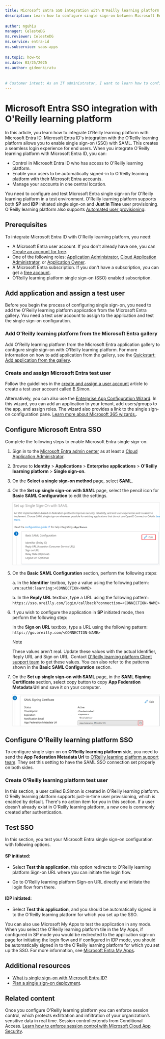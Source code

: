 ```yaml
---
title: Microsoft Entra SSO integration with O'Reilly learning platform
description: Learn how to configure single sign-on between Microsoft Entra ID and O'Reilly learning platform.

author: nguhiu
manager: CelesteDG
ms.reviewer: CelesteDG
ms.service: entra-id
ms.subservice: saas-apps

ms.topic: how-to
ms.date: 03/25/2025
ms.author: gideonkiratu


# Customer intent: As an IT administrator, I want to learn how to configure single sign-on between Microsoft Entra ID and O'Reilly learning platform so that I can control who has access to O'Reilly learning platform, enable automatic sign-in with Microsoft Entra accounts, and manage my accounts in one central location.
---
```


# Microsoft Entra SSO integration with O'Reilly learning platform

In this article, you learn how to integrate O'Reilly learning platform with Microsoft Entra ID. Microsoft Entra ID's integration with the O’Reilly learning platform allows you to enable single sign-on (SSO) with SAML. This creates a seamless login experience for end users. When you integrate O'Reilly learning platform with Microsoft Entra ID, you can:

* Control in Microsoft Entra ID who has access to O'Reilly learning platform.
* Enable your users to be automatically signed-in to O'Reilly learning platform with their Microsoft Entra accounts.
* Manage your accounts in one central location.

You need to configure and test Microsoft Entra single sign-on for O'Reilly learning platform in a test environment. O'Reilly learning platform supports both **SP** and **IDP** initiated single sign-on and **Just In Time** user provisioning. O'Reilly learning platform also supports [Automated user provisioning](oreilly-learning-platform-provisioning-tutorial.md).


## Prerequisites

To integrate Microsoft Entra ID with O'Reilly learning platform, you need:

* A Microsoft Entra user account. If you don't already have one, you can [Create an account for free](https://azure.microsoft.com/free/?WT.mc_id=A261C142F).
* One of the following roles: [Application Administrator](/entra/identity/role-based-access-control/permissions-reference#application-administrator), [Cloud Application Administrator](/entra/identity/role-based-access-control/permissions-reference#cloud-application-administrator), or [Application Owner](/entra/fundamentals/users-default-permissions#owned-enterprise-applications).
* A Microsoft Entra subscription. If you don't have a subscription, you can get a [free account](https://azure.microsoft.com/free/).
* O'Reilly learning platform single sign-on (SSO) enabled subscription.

## Add application and assign a test user

Before you begin the process of configuring single sign-on, you need to add the O'Reilly learning platform application from the Microsoft Entra gallery. You need a test user account to assign to the application and test the single sign-on configuration.

<a name='add-oreilly-learning-platform-from-the-azure-ad-gallery'></a>

### Add O'Reilly learning platform from the Microsoft Entra gallery

Add O'Reilly learning platform from the Microsoft Entra application gallery to configure single sign-on with O'Reilly learning platform. For more information on how to add application from the gallery, see the [Quickstart: Add application from the gallery](~/identity/enterprise-apps/add-application-portal.md).

<a name='create-and-assign-azure-ad-test-user'></a>

### Create and assign Microsoft Entra test user

Follow the guidelines in the [create and assign a user account](~/identity/enterprise-apps/add-application-portal-assign-users.md) article to create a test user account called B.Simon.

Alternatively, you can also use the [Enterprise App Configuration Wizard](https://portal.office.com/AdminPortal/home?Q=Docs#/azureadappintegration). In this wizard, you can add an application to your tenant, add users/groups to the app, and assign roles. The wizard also provides a link to the single sign-on configuration pane. [Learn more about Microsoft 365 wizards.](/microsoft-365/admin/misc/azure-ad-setup-guides). 

<a name='configure-azure-ad-sso'></a>

## Configure Microsoft Entra SSO

Complete the following steps to enable Microsoft Entra single sign-on.

1. Sign in to the [Microsoft Entra admin center](https://entra.microsoft.com) as at least a [Cloud Application Administrator](~/identity/role-based-access-control/permissions-reference.md#cloud-application-administrator).
1. Browse to **Identity** > **Applications** > **Enterprise applications** > **O'Reilly learning platform** > **Single sign-on**.
1. On the **Select a single sign-on method** page, select **SAML**.
1. On the **Set up single sign-on with SAML** page, select the pencil icon for **Basic SAML Configuration** to edit the settings.

   ![Screenshot shows how to edit Basic SAML Configuration.](common/edit-urls.png "Basic Configuration")

1. On the **Basic SAML Configuration** section, perform the following steps:

    a. In the **Identifier** textbox, type a value using the following pattern:
    `urn:auth0:learning:<CONNECTION-NAME>`

    b. In the **Reply URL** textbox, type a URL using the following pattern:
    `https://sso.oreilly.com/login/callback?connection=<CONNECTION-NAME>`

1. If you wish to configure the application in **SP** initiated mode, then perform the following step:

    In the **Sign on URL** textbox, type a URL using the following pattern:
    `https://go.oreilly.com/<CONNECTION-NAME>`

    > [!NOTE]
    > These values aren't real. Update these values with the actual Identifier, Reply URL and Sign on URL. Contact [O'Reilly learning platform Client support team](mailto:platform-integration@oreilly.com) to get these values. You can also refer to the patterns shown in the **Basic SAML Configuration** section.

1. On the **Set up single sign-on with SAML** page, in the **SAML Signing Certificate** section, select copy button to copy **App Federation Metadata Url** and save it on your computer.

    ![Screenshot shows the Certificate download link.](common/copy-metadataurl.png "Certificate")

## Configure O'Reilly learning platform SSO

To configure single sign-on on **O'Reilly learning platform** side, you need to send the **App Federation Metadata Url** to [O'Reilly learning platform support team](mailto:platform-integration@oreilly.com). They set this setting to have the SAML SSO connection set properly on both sides.

### Create O'Reilly learning platform test user

In this section, a user called B.Simon is created in O'Reilly learning platform. O'Reilly learning platform supports just-in-time user provisioning, which is enabled by default. There's no action item for you in this section. If a user doesn't already exist in O'Reilly learning platform, a new one is commonly created after authentication.

## Test SSO 

In this section, you test your Microsoft Entra single sign-on configuration with following options. 

#### SP initiated:

* Select **Test this application**, this option redirects to O'Reilly learning platform Sign-on URL where you can initiate the login flow.  

* Go to O'Reilly learning platform Sign-on URL directly and initiate the login flow from there.

#### IDP initiated:

* Select **Test this application**, and you should be automatically signed in to the O'Reilly learning platform for which you set up the SSO. 

You can also use Microsoft My Apps to test the application in any mode. When you select the O'Reilly learning platform tile in the My Apps, if configured in SP mode you would be redirected to the application sign-on page for initiating the login flow and if configured in IDP mode, you should be automatically signed in to the O'Reilly learning platform for which you set up the SSO. For more information, see [Microsoft Entra My Apps](/azure/active-directory/manage-apps/end-user-experiences#azure-ad-my-apps).

## Additional resources

* [What is single sign-on with Microsoft Entra ID?](~/identity/enterprise-apps/what-is-single-sign-on.md)
* [Plan a single sign-on deployment](~/identity/enterprise-apps/plan-sso-deployment.md).

## Related content

Once you configure O'Reilly learning platform you can enforce session control, which protects exfiltration and infiltration of your organization’s sensitive data in real time. Session control extends from Conditional Access. [Learn how to enforce session control with Microsoft Cloud App Security](/cloud-app-security/proxy-deployment-aad).

